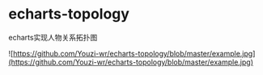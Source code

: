 # echarts-topology
echarts实现人物关系拓扑图

![https://github.com/Youzi-wr/echarts-topology/blob/master/example.jpg](https://github.com/Youzi-wr/echarts-topology/blob/master/example.jpg)
